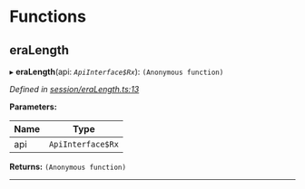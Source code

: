 

# Functions

<a id="eralength"></a>

##  eraLength

▸ **eraLength**(api: *`ApiInterface$Rx`*): `(Anonymous function)`

*Defined in [session/eraLength.ts:13](https://github.com/polkadot-js/api/blob/9a56f1b/packages/api-derive/src/session/eraLength.ts#L13)*

**Parameters:**

| Name | Type |
| ------ | ------ |
| api | `ApiInterface$Rx` |

**Returns:** `(Anonymous function)`

___

